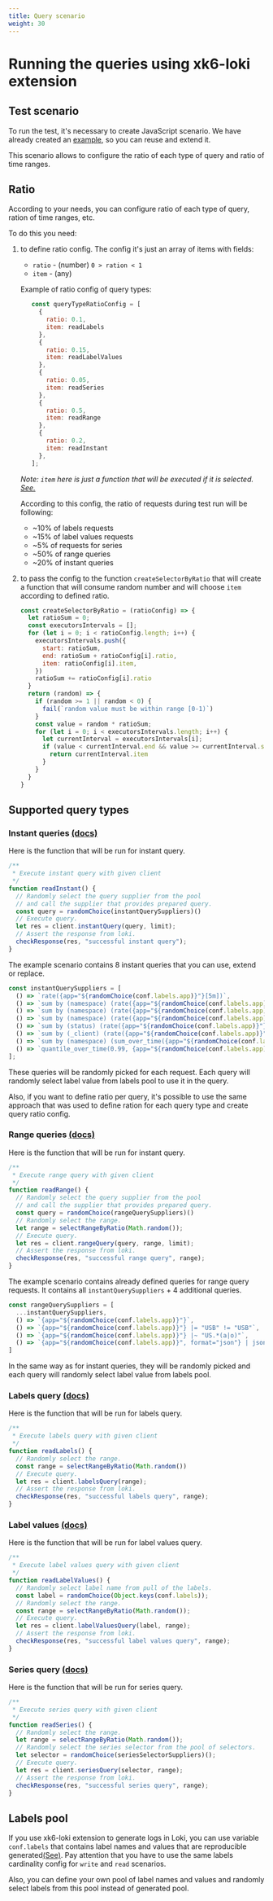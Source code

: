 ```yaml
---
title: Query scenario
weight: 30
---
```


# Running the queries using xk6-loki extension

## Test scenario

To run the test, it's necessary to create JavaScript scenario. We have already created
an [example](https://github.com/grafana/xk6-loki/blob/21307675b3e2a3e0a2b907d2131c9e906a6f6d60/examples/read-scenario.js), so you can reuse and extend it.

This scenario allows to configure the ratio of each type of query and ratio of time ranges.

## Ratio

According to your needs, you can configure ratio of each type of query, ration of time ranges, etc.

To do this you need:

1. to define ratio config. The config it's just an array of items with fields:

    - `ratio` - (number) `0 > ration < 1`
    - `item` - (any)

   Example of ratio config of query types:

   ```javascript
      const queryTypeRatioConfig = [
        {
          ratio: 0.1,
          item: readLabels
        },
        {
          ratio: 0.15,
          item: readLabelValues
        },
        {
          ratio: 0.05,
          item: readSeries
        },
        {
          ratio: 0.5,
          item: readRange
        },
        {
          ratio: 0.2,
          item: readInstant
        },
      ];
      ```

   _Note: `item` here is just a function that will be executed if it is
   selected. [See.](https://github.com/grafana/xk6-loki/blob/21307675b3e2a3e0a2b907d2131c9e906a6f6d60/examples/read-scenario.js#L139)_

   According to this config, the ratio of requests during test run will be following:

    * ~10% of labels requests
    * ~15% of label values requests
    * ~5% of requests for series
    * ~50% of range queries
    * ~20% of instant queries
    
2. to pass the config to the function `createSelectorByRatio` that will create a function that will consume random number and will choose `item` according to
   defined ratio.

   ```javascript
   const createSelectorByRatio = (ratioConfig) => {
     let ratioSum = 0;
     const executorsIntervals = [];
     for (let i = 0; i < ratioConfig.length; i++) {
       executorsIntervals.push({
         start: ratioSum,
         end: ratioSum + ratioConfig[i].ratio,
         item: ratioConfig[i].item,
       })
       ratioSum += ratioConfig[i].ratio
     }
     return (random) => {
       if (random >= 1 || random < 0) {
         fail(`random value must be within range [0-1)`)
       }
       const value = random * ratioSum;
       for (let i = 0; i < executorsIntervals.length; i++) {
         let currentInterval = executorsIntervals[i];
         if (value < currentInterval.end && value >= currentInterval.start) {
           return currentInterval.item
         }
       }
     }
   }
   ```

## Supported query types

### Instant queries [(docs)](https://github.com/grafana/xk6-loki#method-clientinstantqueryquery-limit)

Here is the function that will be run for instant query.

```javascript
/**
 * Execute instant query with given client
 */
function readInstant() {
  // Randomly select the query supplier from the pool 
  // and call the supplier that provides prepared query.
  const query = randomChoice(instantQuerySuppliers)()
  // Execute query.
  let res = client.instantQuery(query, limit);
  // Assert the response from loki.
  checkResponse(res, "successful instant query");
}
```

The example scenario contains 8 instant queries that you can use, extend or replace.

```javascript
const instantQuerySuppliers = [
  () => `rate({app="${randomChoice(conf.labels.app)}"}[5m])`,
  () => `sum by (namespace) (rate({app="${randomChoice(conf.labels.app)}"} [5m]))`,
  () => `sum by (namespace) (rate({app="${randomChoice(conf.labels.app)}"} |~ ".*a" [5m]))`,
  () => `sum by (namespace) (rate({app="${randomChoice(conf.labels.app)}"} |= "USB" [5m]))`,
  () => `sum by (status) (rate({app="${randomChoice(conf.labels.app)}"} | json | __error__ = "" [5m]))`,
  () => `sum by (_client) (rate({app="${randomChoice(conf.labels.app)}"} | logfmt | __error__=""  | _client="" [5m]))`,
  () => `sum by (namespace) (sum_over_time({app="${randomChoice(conf.labels.app)}"} | json | __error__ = "" | unwrap bytes [5m]))`,
  () => `quantile_over_time(0.99, {app="${randomChoice(conf.labels.app)}"} | json | __error__ = "" | unwrap bytes [5m]) by (namespace)`,
];
```

These queries will be randomly picked for each request. Each query will randomly select label value from labels pool to use it in the query.

Also, if you want to define ratio per query, it's possible to use the same approach that was used to define ration for each query type and create query ratio
config.

### Range queries [(docs)](https://github.com/grafana/xk6-loki#method-clientrangequeryquery-duration-limit)

Here is the function that will be run for instant query.

```javascript
/**
 * Execute range query with given client
 */
function readRange() {
  // Randomly select the query supplier from the pool 
  // and call the supplier that provides prepared query.
  const query = randomChoice(rangeQuerySuppliers)()
  // Randomly select the range.
  let range = selectRangeByRatio(Math.random());
  // Execute query.
  let res = client.rangeQuery(query, range, limit);
  // Assert the response from loki.
  checkResponse(res, "successful range query", range);
}
```

The example scenario contains already defined queries for range query requests. It contains all `instantQuerySuppliers` + 4 additional queries.

```javascript
const rangeQuerySuppliers = [
  ...instantQuerySuppliers,
  () => `{app="${randomChoice(conf.labels.app)}"}`,
  () => `{app="${randomChoice(conf.labels.app)}"} |= "USB" != "USB"`,
  () => `{app="${randomChoice(conf.labels.app)}"} |~ "US.*(a|o)"`,
  () => `{app="${randomChoice(conf.labels.app)}", format="json"} | json | status < 300`,
]
```

In the same way as for instant queries, they will be randomly picked and each query will randomly select label value from labels pool.

### Labels query [(docs)](https://github.com/grafana/xk6-loki#method-clientlabelsqueryduration)

Here is the function that will be run for labels query.

```javascript
/**
 * Execute labels query with given client
 */
function readLabels() {
  // Randomly select the range.
  const range = selectRangeByRatio(Math.random())
  // Execute query.
  let res = client.labelsQuery(range);
  // Assert the response from loki.
  checkResponse(res, "successful labels query", range);
}
```

### Label values [(docs)](https://github.com/grafana/xk6-loki#method-clientlabelvaluesquerylabel-duration)

Here is the function that will be run for label values query.

```javascript
/**
 * Execute label values query with given client
 */
function readLabelValues() {
  // Randomly select label name from pull of the labels.
  const label = randomChoice(Object.keys(conf.labels));
  // Randomly select the range.
  const range = selectRangeByRatio(Math.random());
  // Execute query.
  let res = client.labelValuesQuery(label, range);
  // Assert the response from loki.
  checkResponse(res, "successful label values query", range);
}
```

### Series query [(docs)](https://github.com/grafana/xk6-loki#method-clientseriesquerymatchers-duration)

Here is the function that will be run for series query.

```javascript
/**
 * Execute series query with given client
 */
function readSeries() {
  // Randomly select the range.
  let range = selectRangeByRatio(Math.random());
  // Randomly select the series selector from the pool of selectors.
  let selector = randomChoice(seriesSelectorSuppliers)();
  // Execute query.
  let res = client.seriesQuery(selector, range);
  // Assert the response from loki.
  checkResponse(res, "successful series query", range);
}
```

## Labels pool

If you use xk6-loki extension to generate logs in Loki, you can use variable `conf.labels` that contains label names and values that are reproducible
generated[(See)](https://github.com/grafana/xk6-loki#labels). Pay attention that you have to use the same labels cardinality config for `write` and `read`
scenarios.

Also, you can define your own pool of label names and values and randomly select labels from this pool instead of generated pool. 

